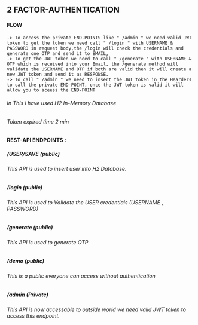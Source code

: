 ## 2 FACTOR-AUTHENTICATION

#### FLOW 
    -> To access the private END-POINTS like " /admin " we need valid JWT token to get the token we need call " /login " with USERNAME & PASSWORD in request body,the /login will check the credentials and generate one OTP and send it to EMAIL,
    -> To get the JWT token we need to call " /generate " with USERNAME & OTP which is received into your Email, the /generate method will validate the USERNAME and OTP if both are valid then it will create a new JWT token and send it as RESPONSE.
    -> To call " /admin " we need to insert the JWT token in the Hearders to call the private END-POINT, once the JWT token is valid it will allow you to aceess the END-POINT

###### In This i have used H2 In-Memory Database
###### Token expired time 2 min

#### REST-API ENDPOINTS :

##### /USER/SAVE (public)
  ###### This API is used to insert user into H2 Database.
##### /login (public)
  ###### This API is used to Validate the USER credentials (USERNAME , PASSWORD)
##### /generate (public)
  ###### This API is used to generate OTP 
##### /demo (public)
  ###### This is a public everyone can access without authentication
##### /admin (Private)
  ###### This API is now accessable to outside world we need valid JWT token to access this endpoint. 



